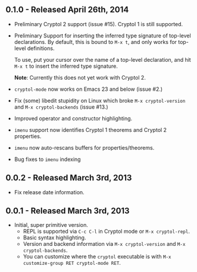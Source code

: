 0.1.0 - Released April 26th, 2014
------------------------

  * Preliminary Cryptol 2 support (issue #15). Cryptol 1 is still
    supported.
  * Preliminary Support for inserting the inferred type signature of
    top-level declarations. By default, this is bound to `M-x t`, and
    only works for top-level definitions.

    To use, put your cursor over the name of a top-level declaration,
    and hit `M-x t` to insert the inferred type signature.

    **Note**: Currently this does not yet work with Cryptol 2.
  * `cryptol-mode` now works on Emacs 23 and below (issue #2.)
  * Fix (some) libedit stupidity on Linux which broke `M-x
    cryptol-version` and `M-x cryptol-backends` (issue #13.)
  * Improved operator and constructor highlighting.
  * `imenu` support now identifies Cryptol 1 theorems and Cryptol 2 properties.
  * `imenu` now auto-rescans buffers for properties/theorems.
  * Bug fixes to `imenu` indexing

0.0.2 - Released March 3rd, 2013
--------------------------------

  * Fix release date information.

0.0.1 - Released March 3rd, 2013
--------------------------------

  * Initial, super primitive version.
    - REPL is supported via `C-c C-l` in Cryptol mode or `M-x cryptol-repl`.
	- Basic syntax highlighting.
    - Version and backend information via `M-x cryptol-version` and
      `M-x cryptol-backends`.
    - You can customize where the `cryptol` executable is with `M-x
      customize-group RET cryptol-mode RET`.
